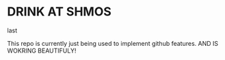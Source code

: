 # DRINK AT SHMOS

last

This repo is currently just being used to implement github features. AND IS WOKRING BEAUTIFULY!
